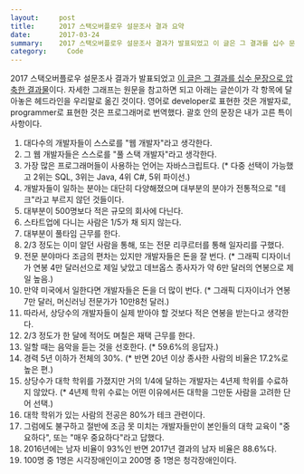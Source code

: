```yaml
---
layout:     post
title:      2017 스택오버플로우 설문조사 결과 요약
date:       2017-03-24
summary:    2017 스택오버플로우 설문조사 결과가 발표되었고 이 글은 그 결과를 십수 문장으로 압축한 결과물이다. 자세한 그래프는 원문을 참고하면 되고 아래는 글쓴이가 각 항목에 달아놓은 헤드라인을 우리말로 옮긴 것이다. 영어로 developer로 표현한 것은 개발자로, programmer로 표현한 것은 프로그래머로 번역했다. 괄호 안의 문장은 내가 고른 특이사항이다.
category:	  Code
---
```


2017 스택오버플로우 설문조사 결과가 발표되었고 [이 글은 그 결과를 십수 문장으로 압축한 결과물](https://medium.freecodecamp.com/73-of-programmers-are-web-developers-and-other-insights-from-stack-overflows-massive-2017-survey-89a13b11e370)이다. 자세한 그래프는 원문을 참고하면 되고 아래는 글쓴이가 각 항목에 달아놓은 헤드라인을 우리말로 옮긴 것이다. 영어로 developer로 표현한 것은 개발자로, programmer로 표현한 것은 프로그래머로 번역했다. 괄호 안의 문장은 내가 고른 특이사항이다.

1. 대다수의 개발자들이 스스로를 "웹 개발자"라고 생각한다.
2. 그 웹 개발자들은 스스로를 "풀 스택 개발자"라고 생각한다.
3. 가장 많은 프로그래머들이 사용하는 언어는 자바스크립트다. (* 다중 선택이 가능했고 2위는 SQL, 3위는 Java, 4위 C#, 5위 파이선.)
4. 개발자들이 일하는 분야는 대단히 다양해졌으며 대부분의 분야가 전통적으로 "테크"라고 부르지 않던 것들이다.
5. 대부분이 500명보다 적은 규모의 회사에 다닌다.
6. 스타트업에 다니는 사람은 1/5가 채 되지 않는다.
7. 대부분이 풀타임 근무를 한다.
8. 2/3 정도는 이미 알던 사람을 통해, 또는 전문 리쿠르터를 통해 일자리를 구했다.
9. 전문 분야마다 조금의 편차는 있지만 개발자들은 돈을 잘 번다. (* 그래픽 디자이너가 연봉 4만 달러선으로 제일 낮았고 데브옵스 종사자가 약 6만 달러의 연봉으로 제일 높음.)
10. 만약 미국에서 일한다면 개발자들은 돈을 더 많이 번다. (* 그래픽 디자이너가 연봉 7만 달러, 머신러닝 전문가가 10만8천 달러.)
11. 따라서, 상당수의 개발자들이 실제 받아야 할 것보다 적은 연봉을 받는다고 생각한다.
12. 2/3 정도가 한 달에 적어도 며칠은 재택 근무를 한다.
13. 일할 때는 음악을 듣는 것을 선호한다. (* 59.6%의 응답자.)
14. 경력 5년 이하가 전체의 30%. (* 반면 20년 이상 종사한 사람의 비율은 17.2%로 높은 편.)
15. 상당수가 대학 학위를 가졌지만 거의 1/4에 달하는 개발자는 4년제 학위를 수료하지 않았다. (* 4년제 학위 수료는 어떤 이유에서든 대학을 그만둔 사람을 고려한 단어 선택.)
16. 대학 학위가 있는 사람의 전공은 80%가 테크 관련이다.
17. 그럼에도 불구하고 절반에 조금 못 미치는 개발자들만이 본인들의 대학 교육이 "중요하다", 또는 "매우 중요하다"라고 답했다.
18. 2016년에는 남자 비율이 93%인 반면 2017년 결과의 남자 비율은 88.6%다.
19. 100명 중 1명은 시각장애인이고 200명 중 1명은 청각장애인이다.
